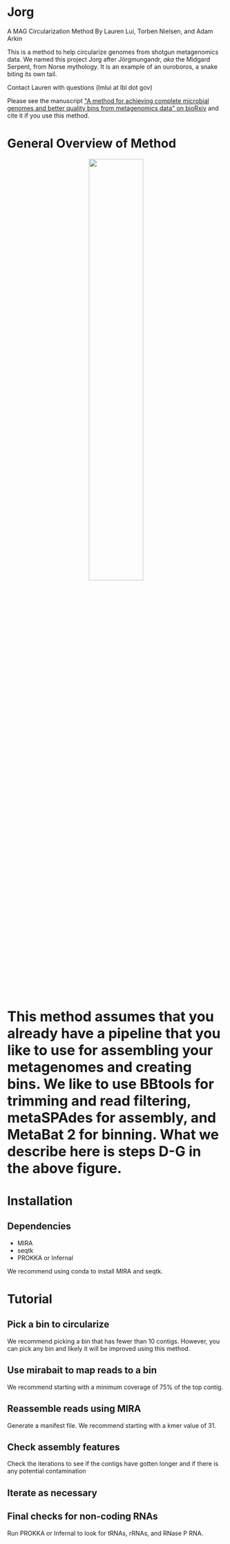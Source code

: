 # Jorg
A MAG Circularization Method
By Lauren Lui, Torben Nielsen, and Adam Arkin

This is a method to help circularize genomes from shotgun metagenomics data. We named this project Jorg after J&ouml;rgmungandr, <em>aka</em> the Midgard Serpent, from Norse mythology. It is an example of an ouroboros, a snake biting its own tail.

Contact Lauren with questions (lmlui at lbl dot gov)

Please see the manuscript ["A method for achieving complete microbial genomes and better quality bins from metagenomics data" on bioRxiv](https://www.biorxiv.org/content/10.1101/2020.03.05.979740v2.full) and cite it if you use this method.

<h1> General Overview of Method </h1>

<p align="center">
<img src="https://www.biorxiv.org/content/biorxiv/early/2020/03/07/2020.03.05.979740/F1.large.jpg" width="50%">
</p>

<font size="6">
<b>This method assumes that you already have a pipeline that you like to use for assembling your metagenomes and creating bins.  We like to use BBtools for trimming and read filtering, metaSPAdes for assembly, and MetaBat 2 for binning. What we describe here is steps D-G in the above figure.</b>
</font>

<h1> Installation </h1>

<h2> Dependencies </h2>
<ul>
  <li>MIRA</li> 
  <li>seqtk</li>
  <li>PROKKA or Infernal</li>
</ul>

We recommend using conda to install MIRA and seqtk.

<h1> Tutorial </h1>
<h2> Pick a bin to circularize </h2>
We recommend picking a bin that has fewer than 10 contigs.  However, you can pick any bin and likely it will be improved using  this method.
<h2> Use mirabait to map reads to a bin </h2>
We recommend starting with a minimum coverage of 75% of the top contig.
<h2> Reassemble reads using MIRA </h2>
Generate a manifest file.
We recommend starting with a kmer value of 31.
<h2> Check assembly features </h2>
Check the iterations to see if the contigs have gotten longer and if there is any potential contamination
<h2> Iterate as necessary </h2>
<h2> Final checks for non-coding RNAs </h2>
Run PROKKA or Infernal to look for tRNAs, rRNAs, and RNase P RNA.

